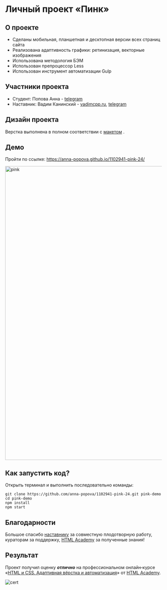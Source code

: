 # Личный проект «Пинк» 


## О проекте

* Сделаны мобильная, планшетная и десктопная версии всех страниц сайта
* Реализована адаптивность графики: ретинизация, векторные изображения
* Использована методология БЭМ
* Использован препроцессор Less
* Использован инструмент автоматизации Gulp


## Участники проекта

* Студент: Попова Анна - [telegram](https://t.me/naprimer_anika)
* Наставник: Вадим Канинский - [vadimcpp.ru](https://vadimcpp.ru/), [telegram](https://t.me/vadimcpp)


## Дизайн проекта

Верстка выполнена в полном соответствии с [макетом](https://www.figma.com/file/7GSwKLooA4WOPpsxxZJHY2/HTML-2-%2F-%D0%9F%D0%B8%D0%BD%D0%BA-(24)?node-id=1%3A323) .


## Демо

Пройти по ссылке: https://anna-popova.github.io/1102941-pink-24/

<img width="945" alt="pink" src="https://user-images.githubusercontent.com/61383401/153154098-5dd2a338-e003-4ce2-9a77-98abf9957b51.png">


## Как запустить код?

Открыть терминал и выполнить последовательно команды:

```
git clone https://github.com/anna-popova/1102941-pink-24.git pink-demo
cd pink-demo
npm install
npm start
```

## Благодарности

Большое спасибо [наставнику](https://vadimcpp.ru/) за совместную плодотворную работу, кураторам за поддержку, [HTML Academy](https://htmlacademy.ru) за полученные знания!


## Результат

Проект получил оценку ***отлично*** на профессиональном онлайн‑курсе «[HTML и CSS. Адаптивная вёрстка и автоматизация](https://htmlacademy.ru/intensive/adaptive)» от [HTML Academy](https://htmlacademy.ru).

![cert](https://user-images.githubusercontent.com/61383401/153157361-08c2937c-2908-4b8e-ae77-fe5aec3eafa0.JPG)

